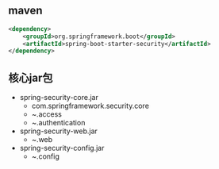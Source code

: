 ## maven

```xml
<dependency>
    <groupId>org.springframework.boot</groupId>
    <artifactId>spring-boot-starter-security</artifactId>
</dependency>
```

## 核心jar包

* spring-security-core.jar
  * com.springframework.security.core
  * ~.access
  * ~.authentication
* spring-security-web.jar
  * ~.web
* spring-security-config.jar
  * ~.config